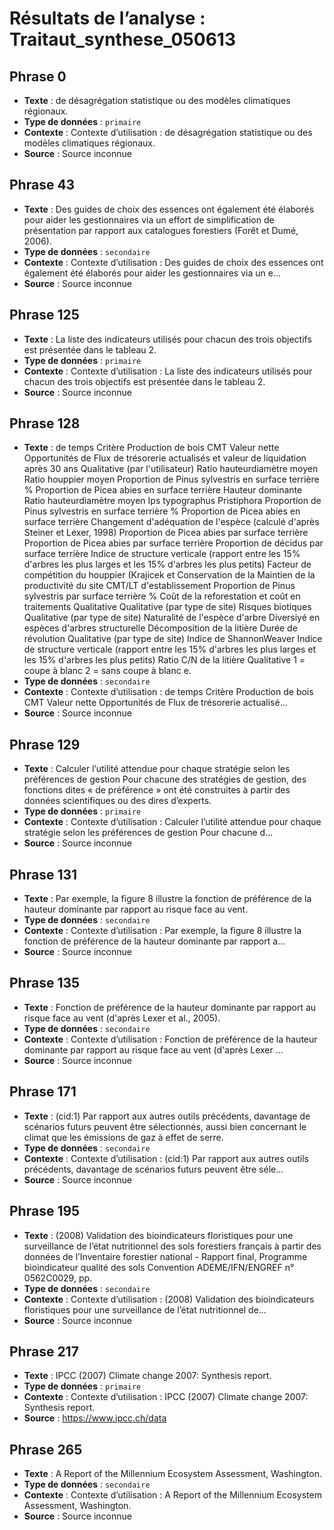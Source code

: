 # Résultats de l’analyse : Traitaut_synthese_050613

## Phrase 0
- **Texte** : de désagrégation statistique ou des modèles climatiques régionaux.
- **Type de données** : `primaire`
- **Contexte** : Contexte d’utilisation : de désagrégation statistique ou des modèles climatiques régionaux.
- **Source** : Source inconnue

## Phrase 43
- **Texte** : Des guides de choix des essences ont également été élaborés pour aider les gestionnaires via un effort de simplification de présentation par rapport aux catalogues forestiers (Forêt et Dumé, 2006).
- **Type de données** : `secondaire`
- **Contexte** : Contexte d’utilisation : Des guides de choix des essences ont également été élaborés pour aider les gestionnaires via un e...
- **Source** : Source inconnue

## Phrase 125
- **Texte** : La liste des indicateurs utilisés pour chacun des trois objectifs est présentée dans le tableau 2.
- **Type de données** : `primaire`
- **Contexte** : Contexte d’utilisation : La liste des indicateurs utilisés pour chacun des trois objectifs est présentée dans le tableau 2.
- **Source** : Source inconnue

## Phrase 128
- **Texte** : de temps Critère Production de bois CMT Valeur nette Opportunités de Flux de trésorerie actualisés et valeur de liquidation après 30 ans Qualitative (par l'utilisateur) Ratio hauteurdiamètre moyen Ratio houppier moyen Proportion de Pinus sylvestris en surface terrière % Proportion de Picea abies en surface terrière Hauteur dominante Ratio hauteurdiamètre moyen Ips typographus Pristiphora Proportion de Pinus sylvestris en surface terrière % Proportion de Picea abies en surface terrière Changement d'adéquation de l'espèce (calculé d'après Steiner et Lexer, 1998) Proportion de Picea abies par surface terrière Proportion de Picea abies par surface terrière Proportion de décidus par surface terrière Indice de structure verticale (rapport entre les 15% d'arbres les plus larges et les 15% d'arbres les plus petits) Facteur de compétition du houppier (Krajicek et Conservation de la Maintien de la productivité du site CMT/LT d'establissement Proportion de Pinus sylvestris par surface terrière % Coût de la reforestation et coût en traitements Qualitative Qualitative (par type de site) Risques biotiques Qualitative (par type de site) Naturalité de l'espèce d'arbre Diversiyé en espèces d'arbres structurelle Décomposition de la litière Durée de révolution Qualitative (par type de site) Indice de ShannonWeaver Indice de structure verticale (rapport entre les 15% d'arbres les plus larges et les 15% d'arbres les plus petits) Ratio C/N de la litière Qualitative 1 = coupe à blanc 2 = sans coupe à blanc e.
- **Type de données** : `secondaire`
- **Contexte** : Contexte d’utilisation : de temps Critère Production de bois CMT Valeur nette Opportunités de Flux de trésorerie actualisé...
- **Source** : Source inconnue

## Phrase 129
- **Texte** : Calculer l’utilité attendue pour chaque stratégie selon les préférences de gestion Pour chacune des stratégies de gestion, des fonctions dites « de préférence » ont été construites à partir des données scientifiques ou des dires d’experts.
- **Type de données** : `primaire`
- **Contexte** : Contexte d’utilisation : Calculer l’utilité attendue pour chaque stratégie selon les préférences de gestion Pour chacune d...
- **Source** : Source inconnue

## Phrase 131
- **Texte** : Par exemple, la figure 8 illustre la fonction de préférence de la hauteur dominante par rapport au risque face au vent.
- **Type de données** : `secondaire`
- **Contexte** : Contexte d’utilisation : Par exemple, la figure 8 illustre la fonction de préférence de la hauteur dominante par rapport a...
- **Source** : Source inconnue

## Phrase 135
- **Texte** : Fonction de préférence de la hauteur dominante par rapport au risque face au vent (d'après Lexer et al., 2005).
- **Type de données** : `secondaire`
- **Contexte** : Contexte d’utilisation : Fonction de préférence de la hauteur dominante par rapport au risque face au vent (d'après Lexer ...
- **Source** : Source inconnue

## Phrase 171
- **Texte** : (cid:1) Par rapport aux autres outils précédents, davantage de scénarios futurs peuvent être sélectionnés, aussi bien concernant le climat que les émissions de gaz à effet de serre.
- **Type de données** : `secondaire`
- **Contexte** : Contexte d’utilisation : (cid:1) Par rapport aux autres outils précédents, davantage de scénarios futurs peuvent être séle...
- **Source** : Source inconnue

## Phrase 195
- **Texte** : (2008) Validation des bioindicateurs floristiques pour une surveillance de l’état nutritionnel des sols forestiers français à partir des données de l’Inventaire forestier national - Rapport final, Programme bioindicateur qualité des sols Convention ADEME/IFN/ENGREF n° 0562C0029, pp.
- **Type de données** : `secondaire`
- **Contexte** : Contexte d’utilisation : (2008) Validation des bioindicateurs floristiques pour une surveillance de l’état nutritionnel de...
- **Source** : Source inconnue

## Phrase 217
- **Texte** : IPCC (2007) Climate change 2007: Synthesis report.
- **Type de données** : `primaire`
- **Contexte** : Contexte d’utilisation : IPCC (2007) Climate change 2007: Synthesis report.
- **Source** : https://www.ipcc.ch/data

## Phrase 265
- **Texte** : A Report of the Millennium Ecosystem Assessment, Washington.
- **Type de données** : `secondaire`
- **Contexte** : Contexte d’utilisation : A Report of the Millennium Ecosystem Assessment, Washington.
- **Source** : Source inconnue
